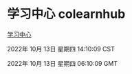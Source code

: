 # 学习中心 colearnhub
[学习中心](http://27.19.33.125:56308/colearnhub/)

2022年 10月 13日 星期四 14:10:09 CST

2022年 10月 13日 星期四 06:10:09 GMT
